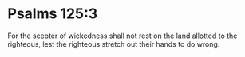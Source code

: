# Psalms 125:3

For the scepter of wickedness shall not rest on the land allotted to the righteous, lest the righteous stretch out their hands to do wrong.
